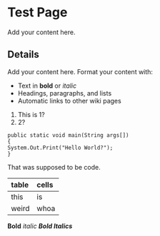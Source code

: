 # Test Page #

Add your content here.

## Details ##

Add your content here.  Format your content with:
  * Text in **bold** or _italic_
  * Headings, paragraphs, and lists
  * Automatic links to other wiki pages
  1. This is 1?
  1. 2?

```
public static void main(String args[])
{
System.Out.Print("Hello World?");
}
```
That was supposed to be code.

| table | cells |
|:------|:------|
| this  | is |
| weird | whoa |

**Bold** _italic_ _**Bold Italics**_
